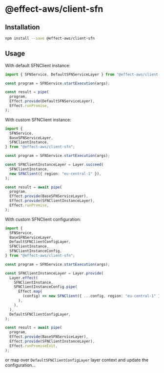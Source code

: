 # @effect-aws/client-sfn

## Installation

```bash
npm install --save @effect-aws/client-sfn
```

## Usage

With default SFNClient instance:

```typescript
import { SFNService, DefaultSFNServiceLayer } from "@effect-aws/client-sfn";

const program = SFNService.startExecution(args);

const result = pipe(
  program,
  Effect.provide(DefaultSFNServiceLayer),
  Effect.runPromise,
);
```

With custom SFNClient instance:

```typescript
import {
  SFNService,
  BaseSFNServiceLayer,
  SFNClientInstance,
} from "@effect-aws/client-sfn";

const program = SFNService.startExecution(args);

const SFNClientInstanceLayer = Layer.succeed(
  SFNClientInstance,
  new SFNClient({ region: "eu-central-1" }),
);

const result = await pipe(
  program,
  Effect.provide(BaseSFNServiceLayer),
  Effect.provide(SFNClientInstanceLayer),
  Effect.runPromise,
);
```

With custom SFNClient configuration:

```typescript
import {
  SFNService,
  BaseSFNServiceLayer,
  DefaultSFNClientConfigLayer,
  SFNClientInstance,
  SFNClientInstanceConfig,
} from "@effect-aws/client-sfn";

const program = SFNService.startExecution(args);

const SFNClientInstanceLayer = Layer.provide(
  Layer.effect(
    SFNClientInstance,
    SFNClientInstanceConfig.pipe(
      Effect.map(
        (config) => new SFNClient({ ...config, region: "eu-central-1" }),
      ),
    ),
  ),
  DefaultSFNClientConfigLayer,
);

const result = await pipe(
  program,
  Effect.provide(BaseSFNServiceLayer),
  Effect.provide(SFNClientInstanceLayer),
  Effect.runPromiseExit,
);
```

or map over `DefaultSFNClientConfigLayer` layer context and update the configuration...
